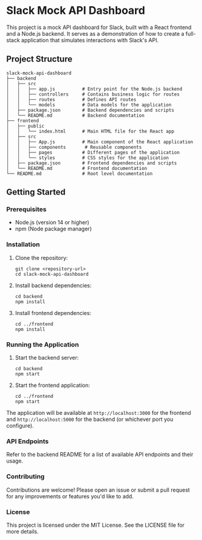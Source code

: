 # Slack Mock API Dashboard

This project is a mock API dashboard for Slack, built with a React frontend and a Node.js backend. It serves as a demonstration of how to create a full-stack application that simulates interactions with Slack's API.

## Project Structure

```
slack-mock-api-dashboard
├── backend
│   ├── src
│   │   ├── app.js          # Entry point for the Node.js backend
│   │   ├── controllers     # Contains business logic for routes
│   │   ├── routes          # Defines API routes
│   │   └── models          # Data models for the application
│   ├── package.json        # Backend dependencies and scripts
│   └── README.md           # Backend documentation
├── frontend
│   ├── public
│   │   └── index.html      # Main HTML file for the React app
│   ├── src
│   │   ├── App.js          # Main component of the React application
│   │   ├── components       # Reusable components
│   │   ├── pages           # Different pages of the application
│   │   └── styles          # CSS styles for the application
│   ├── package.json        # Frontend dependencies and scripts
│   └── README.md           # Frontend documentation
└── README.md               # Root level documentation
```

## Getting Started

### Prerequisites

- Node.js (version 14 or higher)
- npm (Node package manager)

### Installation

1. Clone the repository:
   ```
   git clone <repository-url>
   cd slack-mock-api-dashboard
   ```

2. Install backend dependencies:
   ```
   cd backend
   npm install
   ```

3. Install frontend dependencies:
   ```
   cd ../frontend
   npm install
   ```

### Running the Application

1. Start the backend server:
   ```
   cd backend
   npm start
   ```

2. Start the frontend application:
   ```
   cd ../frontend
   npm start
   ```

The application will be available at `http://localhost:3000` for the frontend and `http://localhost:5000` for the backend (or whichever port you configure).

### API Endpoints

Refer to the backend README for a list of available API endpoints and their usage.

### Contributing

Contributions are welcome! Please open an issue or submit a pull request for any improvements or features you'd like to add.

### License

This project is licensed under the MIT License. See the LICENSE file for more details.